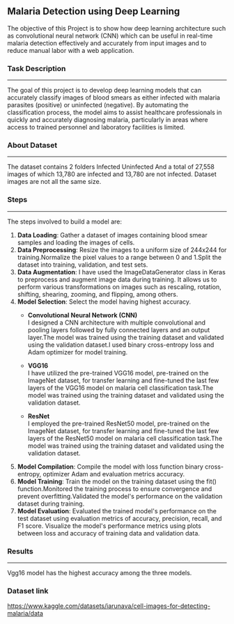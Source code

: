 ## Malaria Detection using Deep Learning

The objective of this Project is to show how deep learning architecture such as convolutional neural network (CNN) which can be useful in real-time malaria detection effectively and accurately from input images and to reduce manual labor with a web application.

### Task Description
----
The goal of this project is to develop deep learning models that can accurately classify images of blood smears as either infected with malaria parasites (positive) or uninfected (negative). By automating the classification process, the model aims to assist healthcare professionals in quickly and accurately diagnosing malaria, particularly in areas where access to trained personnel and laboratory facilities is limited.

### About Dataset  
----
The dataset contains 2 folders
Infected
Uninfected
And a total of 27,558 images of which 13,780 are infected and 13,780 are not infected. Dataset images are not all the same size.

### Steps
----
The steps involved to build a model are:
1. **Data Loading**: Gather a dataset of images containing blood smear samples and loading the images of cells.
2. **Data Preprocessing**: Resize the images to a uniform size of 244x244 for training.Normalize the pixel values to a range between 0 and 1.Split the dataset into training, validation, and test sets.
3. **Data Augmentation**: I have used the ImageDataGenerator class in Keras to preprocess and augment image data during training. It allows us to perform various transformations on images such as rescaling, rotation, shifting, shearing, zooming, and flipping, among others.
4. **Model Selection**: Select the model having highest accuracy.<br>
    -  **Convolutional Neural Network (CNN)**<br>
       I designed a CNN architecture with multiple convolutional and pooling layers followed by fully connected layers and an output layer.The model was trained using the training dataset and validated using the validation dataset.I used binary cross-entropy loss and Adam optimizer for model training.

    -  **VGG16**<br>
      I have utilized the pre-trained VGG16 model, pre-trained on the ImageNet dataset, for transfer learning and fine-tuned the last few layers of the VGG16 model on malaria cell classification task.The model was trained using the training dataset and validated using the validation dataset.

    -  **ResNet**<br>
  I employed the pre-trained ResNet50 model, pre-trained on the ImageNet dataset, for transfer learning and  fine-tuned the last few layers of the ResNet50 model on malaria cell classification task.The model was 
  trained using the training dataset and validated using the validation dataset.<br>
5. **Model Compilation**:  Compile the model with loss function binary cross-entropy, optimizer Adam and evaluation metrics accuracy.
6. **Model Training**:  Train the model on the training dataset using the fit() function.Monitored the training process to ensure convergence and prevent overfitting.Validated the model's performance on the validation dataset during training.
7. **Model Evaluation**:  Evaluated the trained model's performance on the test dataset using evaluation metrics of accuracy, precision, recall, and F1 score.
Visualize the model's performance metrics using plots between loss and accuracy of training data and validation data.

### Results
----

Vgg16 model has the highest accuracy among the three models.
### Dataset link
https://www.kaggle.com/datasets/iarunava/cell-images-for-detecting-malaria/data

